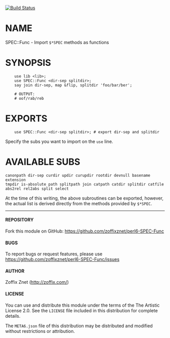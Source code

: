 [![Build Status](https://travis-ci.org/zoffixznet/perl6-SPEC-Func.svg)](https://travis-ci.org/zoffixznet/perl6-SPEC-Func)

# NAME

SPEC::Func - Import `$*SPEC` methods as functions

# SYNOPSIS

```perl6
    use lib <lib>;
    use SPEC::Func <dir-sep splitdir>;
    say join dir-sep, map &flip, splitdir 'foo/bar/ber';

    # OUTPUT:
    # oof/rab/reb
```

# EXPORTS

```perl6
    use SPEC::Func <dir-sep splitdir>; # export dir-sep and splitdir
```

Specify the subs you want to import on the `use` line.

# AVAILABLE SUBS

```perl6
canonpath dir-sep curdir updir curupdir rootdir devnull basename extension
tmpdir is-absolute path splitpath join catpath catdir splitdir catfile
abs2rel rel2abs split select
```

At the time of this writing, the above subroutines can be exported, however,
the actual list is derived directly from the methods provided by `$*SPEC`.

---

#### REPOSITORY

Fork this module on GitHub:
https://github.com/zoffixznet/perl6-SPEC-Func

#### BUGS

To report bugs or request features, please use
https://github.com/zoffixznet/perl6-SPEC-Func/issues

#### AUTHOR

Zoffix Znet (http://zoffix.com/)

#### LICENSE

You can use and distribute this module under the terms of the
The Artistic License 2.0. See the `LICENSE` file included in this
distribution for complete details.

The `META6.json` file of this distribution may be distributed and modified
without restrictions or attribution.
